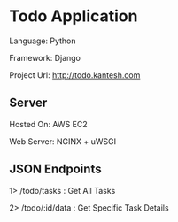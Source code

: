 Todo Application
================

Language: Python

Framework: Django

Project Url: http://todo.kantesh.com

Server
------

Hosted On: AWS EC2

Web Server: NGINX + uWSGI

JSON Endpoints
--------------

1> /todo/tasks : Get All Tasks

2> /todo/:id/data : Get Specific Task Details




